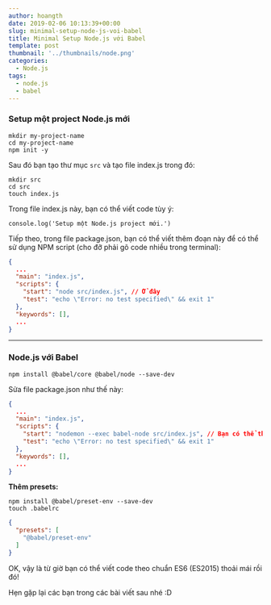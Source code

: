 ```yaml
---
author: hoangth
date: 2019-02-06 10:13:39+00:00
slug: minimal-setup-node-js-voi-babel
title: Minimal Setup Node.js với Babel
template: post
thumbnail: '../thumbnails/node.png'
categories:
  - Node.js
tags:
  - node.js
  - babel
---
```


### Setup một project Node.js mới

```shell
mkdir my-project-name
cd my-project-name
npm init -y
```

Sau đó bạn tạo thư mục `src` và tạo file index.js trong đó:

```shell
mkdir src
cd src
touch index.js
```

Trong file index.js này, bạn có thể viết code tùy ý:

```shell
console.log('Setup một Node.js project mới.')
```

Tiếp theo, trong file package.json, bạn có thể viết thêm đoạn này để có thể sử dụng NPM script (cho đỡ phải gõ code nhiều trong terminal):

```json
{
  ...
  "main": "index.js",
  "scripts": {
    "start": "node src/index.js", // Ở đây
    "test": "echo \"Error: no test specified\" && exit 1"
  },
  "keywords": [],
  ...
}
```

---

### Node.js với Babel

```shell
npm install @babel/core @babel/node --save-dev
```

Sửa file package.json như thế này:

```json
{
  ...
  "main": "index.js",
  "scripts": {
    "start": "nodemon --exec babel-node src/index.js", // Bạn có thể thấy thay đổi ở đây
    "test": "echo \"Error: no test specified\" && exit 1"
  },
  "keywords": [],
  ...
}
```

**Thêm presets:**

```shell
npm install @babel/preset-env --save-dev
touch .babelrc
```

```json
{
  "presets": [
    "@babel/preset-env"
  ]
}
```

OK, vậy là từ giờ bạn có thể viết code theo chuẩn ES6 (ES2015) thoải mái rồi đó!

Hẹn gặp lại các bạn trong các bài viết sau nhé :D

